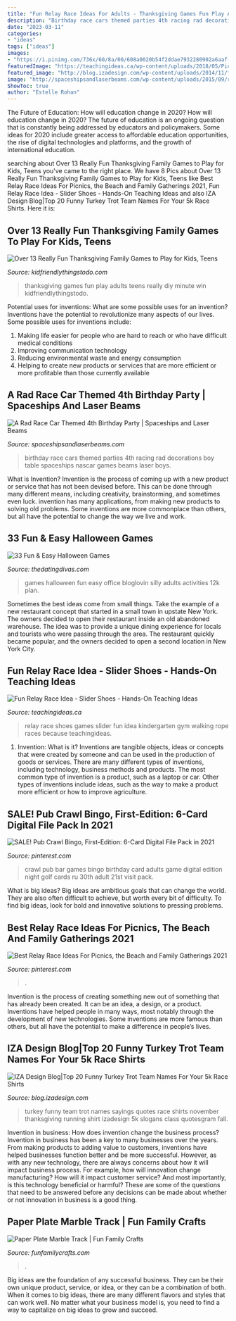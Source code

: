 ```yaml
---
title: "Fun Relay Race Ideas For Adults - Thanksgiving Games Fun Play Adults Teens Really Diy Minute Win Kidfriendlythingstodo"
description: "Birthday race cars themed parties 4th racing rad decorations boy table spaceships nascar games beams laser boys"
date: "2023-03-11"
categories:
- "ideas"
tags: ["ideas"]
images:
- "https://i.pinimg.com/736x/60/8a/00/608a0020b54f2ddae7932280902a6aaf--bar-crawl-games-birthday-pub-crawl-ideas.jpg"
featuredImage: "https://teachingideas.ca/wp-content/uploads/2018/05/PicsArt_05-23-05.18.03-768x1024.png"
featured_image: "http://blog.izadesign.com/wp-content/uploads/2014/11/funny-turkey-trot-team-names1.jpg"
image: "http://spaceshipsandlaserbeams.com/wp-content/uploads/2015/09/race-car-party-ideas.jpg"
ShowToc: true
author: "Estelle Rohan"
---
```



The Future of Education: How will education change in 2020?
How will education change in 2020? The future of education is an ongoing question that is constantly being addressed by educators and policymakers. Some ideas for 2020 include greater access to affordable education opportunities, the rise of digital technologies and platforms, and the growth of international education.

	

		
searching about Over 13 Really Fun Thanksgiving Family Games to Play for Kids, Teens you've came to the right place. We have 8 Pics about Over 13 Really Fun Thanksgiving Family Games to Play for Kids, Teens like Best Relay Race Ideas For Picnics, the Beach and Family Gatherings 2021, Fun Relay Race Idea - Slider Shoes - Hands-On Teaching Ideas and also IZA Design Blog|Top 20 Funny Turkey Trot Team Names For Your 5k Race Shirts. Here it is:
		
    
## Over 13 Really Fun Thanksgiving Family Games To Play For Kids, Teens

<img loading=lazy src="https://i2.wp.com/kidfriendlythingstodo.com/wp-content/uploads/2017/10/thank-1.png" onerror="this.onerror=null;this.src='https://tse4.mm.bing.net/th?id=OIP.DZgf6Nm24DWNp23LRHJTzgAAAA&amp;pid=15.1';" alt="Over 13 Really Fun Thanksgiving Family Games to Play for Kids, Teens">

_Source: kidfriendlythingstodo.com_

>thanksgiving games fun play adults teens really diy minute win kidfriendlythingstodo. 

	

Potential uses for inventions: What are some possible uses for an invention?
Inventions have the potential to revolutionize many aspects of our lives. Some possible uses for inventions include: 
1. Making life easier for people who are hard to reach or who have difficult medical conditions 
2. Improving communication technology 
3. Reducing environmental waste and energy consumption 
4. Helping to create new products or services that are more efficient or more profitable than those currently available 

    
## A Rad Race Car Themed 4th Birthday Party | Spaceships And Laser Beams

<img loading=lazy src="http://spaceshipsandlaserbeams.com/wp-content/uploads/2015/09/race-car-party-ideas.jpg" onerror="this.onerror=null;this.src='https://tse3.mm.bing.net/th?id=OIP._9AaZKKdd3SI_-eIylPfbQHaLH&amp;pid=15.1';" alt="A Rad Race Car Themed 4th Birthday Party | Spaceships and Laser Beams">

_Source: spaceshipsandlaserbeams.com_

>birthday race cars themed parties 4th racing rad decorations boy table spaceships nascar games beams laser boys. 

	

What is Invention?
Invention is the process of coming up with a new product or service that has not been devised before. This can be done through many different means, including creativity, brainstorming, and sometimes even luck. invention has many applications, from making new products to solving old problems. Some inventions are more commonplace than others, but all have the potential to change the way we live and work.

    
## 33 Fun &amp; Easy Halloween Games

<img loading=lazy src="http://www.thedatingdivas.com/wp-content/uploads/fun-and-silly-games-pinterest.jpg" onerror="this.onerror=null;this.src='https://tse1.mm.bing.net/th?id=OIP.rTq3mGt34ITGJByWJsXLigHaS5&amp;pid=15.1';" alt="33 Fun &amp; Easy Halloween Games">

_Source: thedatingdivas.com_

>games halloween fun easy office bloglovin silly adults activities 12k plan. 

	

Sometimes the best ideas come from small things. Take the example of a new restaurant concept that started in a small town in upstate New York. The owners decided to open their restaurant inside an old abandoned warehouse. The idea was to provide a unique dining experience for locals and tourists who were passing through the area. The restaurant quickly became popular, and the owners decided to open a second location in New York City.

    
## Fun Relay Race Idea - Slider Shoes - Hands-On Teaching Ideas

<img loading=lazy src="https://teachingideas.ca/wp-content/uploads/2018/05/PicsArt_05-23-05.18.03-768x1024.png" onerror="this.onerror=null;this.src='https://tse2.mm.bing.net/th?id=OIP.p41ZmfwAfMEfEW9AplI75AHaJ4&amp;pid=15.1';" alt="Fun Relay Race Idea - Slider Shoes - Hands-On Teaching Ideas">

_Source: teachingideas.ca_

>relay race shoes games slider fun idea kindergarten gym walking rope races because teachingideas. 

	

1. Invention: What is it?
Inventions are tangible objects, ideas or concepts that were created by someone and can be used in the production of goods or services. There are many different types of inventions, including technology, business methods and products. The most common type of invention is a product, such as a laptop or car. Other types of inventions include ideas, such as the way to make a product more efficient or how to improve agriculture.

    
## SALE! Pub Crawl Bingo, First-Edition: 6-Card Digital File Pack In 2021

<img loading=lazy src="https://i.pinimg.com/736x/60/8a/00/608a0020b54f2ddae7932280902a6aaf--bar-crawl-games-birthday-pub-crawl-ideas.jpg" onerror="this.onerror=null;this.src='https://tse1.mm.bing.net/th?id=OIP.K4cXDX9q2iz1vR4A7BIMNgHaFA&amp;pid=15.1';" alt="SALE! Pub Crawl Bingo, First-Edition: 6-Card Digital File Pack in 2021">

_Source: pinterest.com_

>crawl pub bar games bingo birthday card adults game digital edition night golf cards ru 30th adult 21st visit pack. 

	

What is big ideas?
Big ideas are ambitious goals that can change the world. They are also often difficult to achieve, but worth every bit of difficulty. To find big ideas, look for bold and innovative solutions to pressing problems.

    
## Best Relay Race Ideas For Picnics, The Beach And Family Gatherings 2021

<img loading=lazy src="https://i.pinimg.com/originals/37/00/7b/37007b327da003f41e148a6da077fb6d.jpg" onerror="this.onerror=null;this.src='https://tse3.mm.bing.net/th?id=OIP.sIE9XwUKpAaWVgPJRVLE_gHaLG&amp;pid=15.1';" alt="Best Relay Race Ideas For Picnics, the Beach and Family Gatherings 2021">

_Source: pinterest.com_

>. 

	

Invention is the process of creating something new out of something that has already been created. It can be an idea, a design, or a product. Inventions have helped people in many ways, most notably through the development of new technologies. Some inventions are more famous than others, but all have the potential to make a difference in people’s lives.

    
## IZA Design Blog|Top 20 Funny Turkey Trot Team Names For Your 5k Race Shirts

<img loading=lazy src="http://blog.izadesign.com/wp-content/uploads/2014/11/funny-turkey-trot-team-names1.jpg" onerror="this.onerror=null;this.src='https://tse2.mm.bing.net/th?id=OIP.7nBqSnr_lrWU4XXm43IqXAHaEk&amp;pid=15.1';" alt="IZA Design Blog|Top 20 Funny Turkey Trot Team Names For Your 5k Race Shirts">

_Source: blog.izadesign.com_

>turkey funny team trot names sayings quotes race shirts november thanksgiving running shirt izadesign 5k slogans class quotesgram fall. 

	

Invention in business: How does invention change the business process?
Invention in business has been a key to many businesses over the years. From making products to adding value to customers, inventions have helped businesses function better and be more successful. However, as with any new technology, there are always concerns about how it will impact business process. For example, how will innovation change manufacturing? How will it impact customer service? And most importantly, is this technology beneficial or harmful? These are some of the questions that need to be answered before any decisions can be made about whether or not innovation in business is a good thing.

    
## Paper Plate Marble Track | Fun Family Crafts

<img loading=lazy src="https://funfamilycrafts.com/wp-content/uploads/2013/08/paper-plate-marble-track-3.jpg" onerror="this.onerror=null;this.src='https://tse1.mm.bing.net/th?id=OIP.VIqg73eQUZVUUdSrkh49sAHaF9&amp;pid=15.1';" alt="Paper Plate Marble Track | Fun Family Crafts">

_Source: funfamilycrafts.com_

>. 

	

Big ideas are the foundation of any successful business. They can be their own unique product, service, or idea, or they can be a combination of both. When it comes to big ideas, there are many different flavors and styles that can work well. No matter what your business model is, you need to find a way to capitalize on big ideas to grow and succeed.

